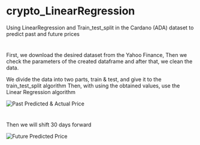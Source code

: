 # crypto_LinearRegression
Using LinearRegression and Train_test_split in the Cardano (ADA) dataset to predict past and future prices

#

First, we download the desired dataset from the Yahoo Finance,
Then we check the parameters of the created dataframe and after that, we clean the data.

We divide the data into two parts, train & test, and give it to the train_test_split algorithm
Then, with using the obtained values, use the Linear Regression algorithm

![Past Predicted & Actual Price](https://github.com/Hpouralireza/crypto_LinearRegression/assets/47522202/16dd84fb-0b11-4dc2-8969-d7e76c9fe50e)

#

Then we will shift 30 days forward

![Future Predicted Price](https://github.com/Hpouralireza/crypto_LinearRegression/assets/47522202/4249dd72-22e1-4c3f-bfac-62952b9a1923)
